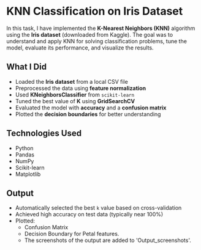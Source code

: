 # KNN Classification on Iris Dataset

In this task, I have implemented the **K-Nearest Neighbors (KNN)** algorithm using the **Iris dataset** (downloaded from Kaggle). The goal was to understand and apply KNN for solving classification problems, tune the model, evaluate its performance, and visualize the results.


## What I Did

- Loaded the **Iris dataset** from a local CSV file
- Preprocessed the data using **feature normalization**
- Used **KNeighborsClassifier** from `scikit-learn`
- Tuned the best value of **K** using **GridSearchCV**
- Evaluated the model with **accuracy** and a **confusion matrix**
- Plotted the **decision boundaries** for better understanding


## Technologies Used

- Python
- Pandas
- NumPy
- Scikit-learn
- Matplotlib


## Output

- Automatically selected the best `k` value based on cross-validation
- Achieved high accuracy on test data (typically near 100%)
- Plotted:
  - Confusion Matrix
  - Decision Boundary for Petal features.
  - The screenshots of the output are added to 'Output_screenshots'.